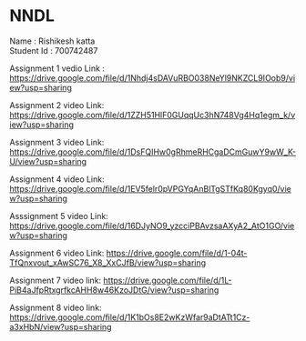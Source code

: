 # NNDL

Name : Rishikesh katta  
Student Id : 700742487

Assignment 1 vedio Link : https://drive.google.com/file/d/1Nhdj4sDAVuRBO038NeYl9NKZCL9IOob9/view?usp=sharing 

Assignment 2 video Link: https://drive.google.com/file/d/1ZZH51HlF0GUqqUc3hN748Vg4Hq1egm_k/view?usp=sharing

Assignment 3 video Link: https://drive.google.com/file/d/1DsFQIHw0gRhmeRHCgaDCmGuwY9wW_K-U/view?usp=sharing

Assignment 4 video Link: https://drive.google.com/file/d/1EV5felr0pVPGYqAnBlTgSTfKq80Kgyq0/view?usp=sharing

Asssignment 5 video Link: https://drive.google.com/file/d/16DJyNO9_yzcciPBAvzsaAXyA2_AtO1GO/view?usp=sharing

Assignment 6 video Link: https://drive.google.com/file/d/1-04t-TfQnxvout_xAwSC76_X8_XxCJfB/view?usp=sharing

Assignment 7 video link: https://drive.google.com/file/d/1L-PiB4aJfpRtxgrfkcAHH8w46KzoJDtG/view?usp=sharing

Assignment 8 video link: https://drive.google.com/file/d/1K1bOs8E2wKzWfar9aDtATt1Cz-a3xHbN/view?usp=sharing


